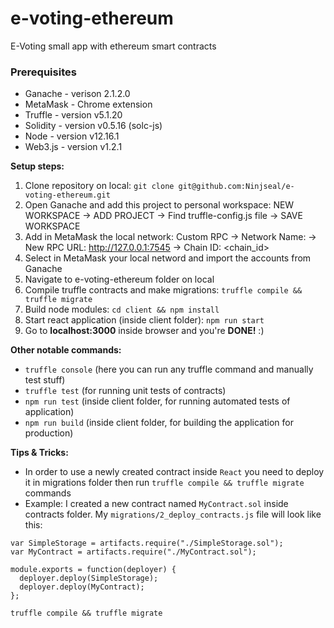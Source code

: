 # e-voting-ethereum
E-Voting small app with ethereum smart contracts

### Prerequisites
* Ganache - verison 2.1.2.0
* MetaMask - Chrome extension
* Truffle - version v5.1.20
* Solidity - version v0.5.16 (solc-js)
* Node - version v12.16.1
* Web3.js - version v1.2.1

<strong> Setup steps: </strong>
1. Clone repository on local: 
    `git clone git@github.com:Ninjseal/e-voting-ethereum.git`
2. Open Ganache and add this project to personal workspace:
    NEW WORKSPACE -> ADD PROJECT -> Find truffle-config.js file -> SAVE WORKSPACE
3. Add in MetaMask the local network: Custom RPC -> Network Name: <name> -> New RPC URL: http://127.0.0.1:7545 -> Chain ID: <chain_id>
4. Select in MetaMask your local netword and import the accounts from Ganache
5. Navigate to e-voting-ethereum folder on local
6. Compile truffle contracts and make migrations:
    `truffle compile && truffle migrate`
7. Build node modules:
    `cd client && npm install`
8. Start react application (inside client folder):
    `npm run start`
9. Go to <strong>localhost:3000</strong> inside browser and you're <strong>DONE!</strong> :)


<strong> Other notable commands: </strong>
  - `truffle console` (here you can run any truffle command and manually test stuff)
  - `truffle test` (for running unit tests of contracts)
  - `npm run test` (inside client folder, for running automated tests of application)
  - `npm run build` (inside client folder, for building the application for production)
  
<strong> Tips & Tricks: </strong>
  - In order to use a newly created contract inside `React` you need to deploy it in migrations folder then run `truffle compile && truffle migrate` commands
  - Example:
  I created a new contract named `MyContract.sol` inside contracts folder. My `migrations/2_deploy_contracts.js` file will look like this:
  ```
  var SimpleStorage = artifacts.require("./SimpleStorage.sol");
  var MyContract = artifacts.require("./MyContract.sol");

  module.exports = function(deployer) {
    deployer.deploy(SimpleStorage);
    deployer.deploy(MyContract);
  };
  ```
  `truffle compile && truffle migrate`
